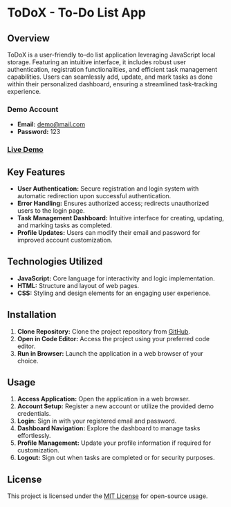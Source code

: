 # ToDoX - To-Do List App

## Overview

ToDoX is a user-friendly to-do list application leveraging JavaScript local storage. Featuring an intuitive interface, it includes robust user authentication, registration functionalities, and efficient task management capabilities. Users can seamlessly add, update, and mark tasks as done within their personalized dashboard, ensuring a streamlined task-tracking experience.

### Demo Account

- **Email:** demo@mail.com
- **Password:** 123

### [Live Demo](https://moazelgandy2.github.io/JS-To-Do-List/)

## Key Features

- **User Authentication:** Secure registration and login system with automatic redirection upon successful authentication.
- **Error Handling:** Ensures authorized access; redirects unauthorized users to the login page.
- **Task Management Dashboard:** Intuitive interface for creating, updating, and marking tasks as completed.
- **Profile Updates:** Users can modify their email and password for improved account customization.

## Technologies Utilized

- **JavaScript:** Core language for interactivity and logic implementation.
- **HTML:** Structure and layout of web pages.
- **CSS:** Styling and design elements for an engaging user experience.

## Installation

1. **Clone Repository:** Clone the project repository from [GitHub](https://github.com/your-repo-link).
2. **Open in Code Editor:** Access the project using your preferred code editor.
3. **Run in Browser:** Launch the application in a web browser of your choice.

## Usage

1. **Access Application:** Open the application in a web browser.
2. **Account Setup:** Register a new account or utilize the provided demo credentials.
3. **Login:** Sign in with your registered email and password.
4. **Dashboard Navigation:** Explore the dashboard to manage tasks effortlessly.
5. **Profile Management:** Update your profile information if required for customization.
6. **Logout:** Sign out when tasks are completed or for security purposes.

## License

This project is licensed under the [MIT License](https://opensource.org/licenses/MIT) for open-source usage.
